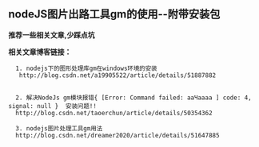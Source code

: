 ## nodeJS图片出路工具gm的使用--附带安装包

 **推荐一些相关文章,少踩点坑**

 **相关文章博客链接：**

      1. nodejs下的图形处理库gm在windows环境的安装
       http://blog.csdn.net/a19905522/article/details/51887882
       
       
      2. 解决NodeJs gm模块报错{ [Error: Command failed: aaЧaaaa ] code: 4, signal: null }  安装问题!!
      http://blog.csdn.net/taoerchun/article/details/50354362
      
      3. nodejs图片处理工具gm用法
      http://blog.csdn.net/dreamer2020/article/details/51647885
      







